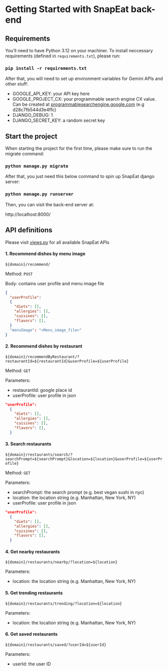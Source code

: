 # Getting Started with SnapEat back-end


## Requirements
You’ll need to have Python 3.12 on your machiner. To install neccessary requirements (defined in `requirements.txt`), please run:

### `pip install -r requirements.txt`

After that, you will need to set up environment variables for Gemini APIs and other stuff:
- GOOGLE_API_KEY: your API key here
- GOOGLE_PROJECT_CX: your programmable search engine CX value. Can be created at [programmablesearchengine.google.com](https://programmablesearchengine.google.com/controlpanel/all) (e.g d28c7fb544d3e4ffc)
- DJANGO_DEBUG: 1
- DJANGO_SECRET_KEY: a random secret key

## Start the project

When starting the project for the first time, please make sure to run the migrate command:

### `python manage.py migrate`

After that, you just need this below command to spin up SnapEat django server:

### `python manage.py runserver`

Then, you can visit the back-end server at:

http://localhost:8000/

## API definitions

Please visit [views.py](/src/webapp/googlegemini/snapeat/views.py) for all available SnapEat APIs

#### 1. Recommend dishes by menu image

`${domain}/recommend/`

Method: `POST`

Body: contains user profile and menu image file
```json
{
  "userProfile": 
  {
    "diets": [],
    "allergies": [],
    "cuisines": [],
    "flavors": [],
  }
  "menuImage": "<Menu_image_file>"
}
```

#### 2. Recommend dishes by restaurant

`${domain}/recommendByRestaurant/?restaurantId=${restaurantId}&userProfile=${userProfile}`

Method: `GET`

Parameters:
- restaurantId: google place id
- userProfile: user profile in json

```json
"userProfile": 
  {
    "diets": [],
    "allergies": [],
    "cuisines": [],
    "flavors": [],
  }
```

#### 3. Search restaurants

`${domain}/restaurants/search/?searchPrompt=${searchPrompt}&location=${location}&userProfile=${userProfile}`

Method: `GET`

Parameters:
- searchPrompt: the search prompt (e.g. best vegan sushi in nyc)
- location: the location string (e.g. Manhattan, New York, NY)
- userProfile: user profile in json

```json
"userProfile": 
  {
    "diets": [],
    "allergies": [],
    "cuisines": [],
    "flavors": [],
  }
```

#### 4. Get nearby restaurants

`${domain}/restaurants/nearby/?location=${location}`

Parameters:
- location: the location string (e.g. Manhattan, New York, NY)

#### 5. Get trending restaurants

`${domain}/restaurants/trending/?location=${location}`

Parameters:
- location: the location string (e.g. Manhattan, New York, NY)

#### 6. Get saved restaurants

`${domain}/restaurants/saved/?userId=${userId}`

Parameters:
- userId: the user ID
